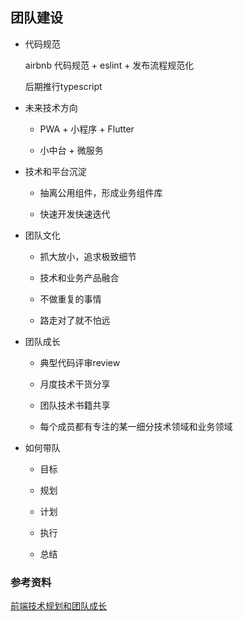 ## 团队建设

* 代码规范

  airbnb 代码规范 + eslint + 发布流程规范化

  后期推行typescript

* 未来技术方向

  - PWA + 小程序 + Flutter

  - 小中台 + 微服务

* 技术和平台沉淀

  - 抽离公用组件，形成业务组件库

  - 快速开发快速迭代

* 团队文化

  - 抓大放小，追求极致细节

  - 技术和业务产品融合

  - 不做重复的事情

  - 路走对了就不怕远

* 团队成长

  - 典型代码评审review

  - 月度技术干货分享

  - 团队技术书籍共享

  - 每个成员都有专注的某一细分技术领域和业务领域

* 如何带队

  - 目标

  - 规划

  - 计划

  - 执行

  - 总结


### 参考资料

[前端技术规划和团队成长](https://segmentfault.com/a/1190000018997167)